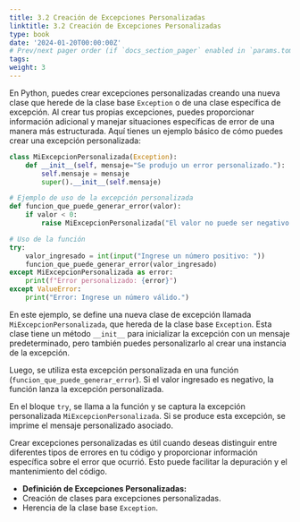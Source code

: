 ```yaml
---
title: 3.2 Creación de Excepciones Personalizadas
linktitle: 3.2 Creación de Excepciones Personalizadas
type: book
date: '2024-01-20T00:00:00Z'
# Prev/next pager order (if `docs_section_pager` enabled in `params.toml`)
tags: 
weight: 3
---
```


En Python, puedes crear excepciones personalizadas creando una nueva clase que herede de la clase base `Exception` o de una clase específica de excepción. Al crear tus propias excepciones, puedes proporcionar información adicional y manejar situaciones específicas de error de una manera más estructurada. Aquí tienes un ejemplo básico de cómo puedes crear una excepción personalizada:

```python
class MiExcepcionPersonalizada(Exception):
    def __init__(self, mensaje="Se produjo un error personalizado."):
        self.mensaje = mensaje
        super().__init__(self.mensaje)

# Ejemplo de uso de la excepción personalizada
def funcion_que_puede_generar_error(valor):
    if valor < 0:
        raise MiExcepcionPersonalizada("El valor no puede ser negativo.")

# Uso de la función
try:
    valor_ingresado = int(input("Ingrese un número positivo: "))
    funcion_que_puede_generar_error(valor_ingresado)
except MiExcepcionPersonalizada as error:
    print(f"Error personalizado: {error}")
except ValueError:
    print("Error: Ingrese un número válido.")
```

En este ejemplo, se define una nueva clase de excepción llamada `MiExcepcionPersonalizada`, que hereda de la clase base `Exception`. Esta clase tiene un método `__init__` para inicializar la excepción con un mensaje predeterminado, pero también puedes personalizarlo al crear una instancia de la excepción.

Luego, se utiliza esta excepción personalizada en una función (`funcion_que_puede_generar_error`). Si el valor ingresado es negativo, la función lanza la excepción personalizada.

En el bloque `try`, se llama a la función y se captura la excepción personalizada `MiExcepcionPersonalizada`. Si se produce esta excepción, se imprime el mensaje personalizado asociado.

Crear excepciones personalizadas es útil cuando deseas distinguir entre diferentes tipos de errores en tu código y proporcionar información específica sobre el error que ocurrió. Esto puede facilitar la depuración y el mantenimiento del código.

- **Definición de Excepciones Personalizadas:**
- Creación de clases para excepciones personalizadas.
- Herencia de la clase base `Exception`.
